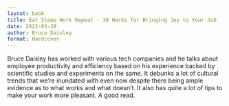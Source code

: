 ```yaml
---
layout: book
title: Eat Sleep Work Repeat - 30 Hacks for Bringing Joy to Your Job
date: 2021-03-28
author: Bruce Daisley
format: Hardcover
---
```


Bruce Daisley has worked with various tech companies and he talks about employee productivity and efficiency based on his experience backed by scientific studies and experiments on the same. It debunks a lot of cultural trends that we’re inundated with even now despite there being ample evidence as to what works and what doesn’t. It also has quite a lot of tips to make your work more pleasant. A good read.
